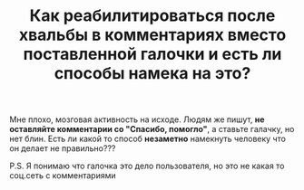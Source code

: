 ﻿---
title: "Как реабилитироваться после хвальбы в комментариях вместо поставленной галочки и есть ли способы намека на это?"
se.owner.user_id: 449727
se.owner.display_name: "Muxe1"
se.owner.link: "https://ru.meta.stackoverflow.com/users/449727/muxe1"
se.link: "https://ru.meta.stackoverflow.com/questions/11597/%d0%9a%d0%b0%d0%ba-%d1%80%d0%b5%d0%b0%d0%b1%d0%b8%d0%bb%d0%b8%d1%82%d0%b8%d1%80%d0%be%d0%b2%d0%b0%d1%82%d1%8c%d1%81%d1%8f-%d0%bf%d0%be%d1%81%d0%bb%d0%b5-%d1%85%d0%b2%d0%b0%d0%bb%d1%8c%d0%b1%d1%8b-%d0%b2-%d0%ba%d0%be%d0%bc%d0%bc%d0%b5%d0%bd%d1%82%d0%b0%d1%80%d0%b8%d1%8f%d1%85-%d0%b2%d0%bc%d0%b5%d1%81%d1%82%d0%be-%d0%bf%d0%be%d1%81%d1%82%d0%b0%d0%b2%d0%bb%d0%b5%d0%bd%d0%bd%d0%be%d0%b9-%d0%b3%d0%b0%d0%bb%d0%be%d1%87%d0%ba%d0%b8-%d0%b8"
se.question_id: 11597
se.post_type: question
---
<p>Мне плохо, мозговая активность на исходе. Людям же пишут, <strong>не оставляйте комментарии со &quot;Спасибо, помогло&quot;</strong>, а ставьте галачку, но нет блин. Есть ли какой то способ <strong>незаметно</strong> намекнуть человеку что он делает не правильно???</p>
<p>P.S. Я понимаю что галочка это дело пользователя, но это не какая то соц.сеть с комментариями</p>
